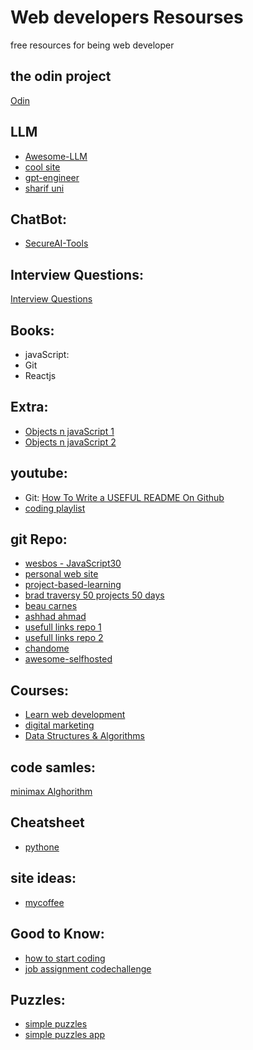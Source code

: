 # Web developers Resourses
free resources for being web developer

## the odin project

[Odin](https://www.theodinproject.com/dashboard)

## LLM

* [Awesome-LLM](https://github.com/Hannibal046/Awesome-LLM)
* [cool site](https://bbycroft.net/llm)
* [gpt-engineer](https://github.com/gpt-engineer-org/gpt-engineer)
* [sharif uni](https://sharif-llm.ir/calendar/)

## ChatBot:

* [SecureAI-Tools](https://github.com/SecureAI-Tools/SecureAI-Tools)
  
## Interview Questions:

[Interview Questions](https://ashhad.in/list/)

## Books:

 * javaScript:
 * Git
 * Reactjs

## Extra:

* [Objects n javaScript 1](https://javascript.info/object)
* [Objects n javaScript 2](https://developer.mozilla.org/en-US/docs/Learn/JavaScript/Objects/Basics)
  
## youtube:
* Git:
 [How To Write a USEFUL README On Github](https://www.youtube.com/watch?v=E6NO0rgFub4)
* [coding playlist](https://www.youtube.com/playlist?list=PLC4ijgc7EXTKNCMpO31SZwP7IFM4NXE8O)
  
## git Repo:
* [wesbos - JavaScript30](https://github.com/wesbos/JavaScript30)
* [personal web site](https://github.com/Ho3einWave/personal-website-react)
* [project-based-learning](https://github.com/practical-tutorials/project-based-learning)
* [brad traversy 50 projects 50 days](https://github.com/bradtraversy/50projects50days)
* [beau carnes](https://github.com/beaucarnes?tab=repositories)
* [ashhad ahmad](https://github.com/ashhadahmad?tab=repositories)
* [usefull links repo 1](https://github.com/barnamenevisi/free-resources)
* [usefull links repo 2](https://github.com/rezaamini-ir/awesome-github)
* [chandome](https://github.com/callmearta/chandome/releases/tag/v1.0.0)
* [awesome-selfhosted](https://github.com/awesome-selfhosted/awesome-selfhosted)
  
## Courses:

* [Learn web development](https://web.dev/learn)
* [digital marketing](https://skillshop.exceedlms.com/student/collection/654330-digital-marketing)
* [Data Structures & Algorithms](https://techdevguide.withgoogle.com/paths/data-structures-and-algorithms/)
  
## code samles:
[minimax Alghorithm](https://www.youtube.com/watch?v=P2TcQ3h0ipQ&t=15s)

## Cheatsheet

* [pythone](https://gto76.github.io/python-cheatsheet/)

## site ideas:

* [mycoffee](https://imissmycafe.com/)

## Good to Know:
* [how to start coding](https://twitter.com/taherighaletaki/status/1731359660207145004)
* [job assignment codechallenge](https://www.linkedin.com/posts/ali-behzadian-nejad_job-assignment-codechallenge-activity-7071757088468676608-wVx7/)

## Puzzles:

* [simple puzzles](https://www.chiark.greenend.org.uk/~sgtatham/puzzles/)
* [simple puzzles app](https://play.google.com/store/apps/details?id=name.boyle.chris.sgtpuzzles)
